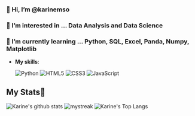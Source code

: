### 👋 Hi, I’m @karinemso
### 👀 I’m interested in ... Data Analysis and Data Science
### 🌱 I’m currently learning ... Python, SQL, Excel, Panda, Numpy, Matplotlib

- **My skills**:
    
   ![Python](https://img.shields.io/badge/Python%20-%2314354C.svg?style=for-the-badge&logo=python&logoColor=white)
   ![HTML5](https://img.shields.io/badge/HTML5%20-%23E34F26.svg?style=for-the-badge&logo=html5&logoColor=white)
   ![CSS3](https://img.shields.io/badge/CSS%20-%231572B6.svg?style=for-the-badge&logo=css3&logoColor=white)
   ![JavaScript](https://img.shields.io/badge/JavaScript%20-%23F7DF1E.svg?style=for-the-badge&logo=javascript&logoColor=black)
    
 ## My Stats🚀
![Karine's github stats](https://github-readme-stats.vercel.app/api?username=karinemso&show_icons=true&theme=tokyonight)
<img src="https://github-readme-streak-stats.herokuapp.com/?user=karinemso&theme=tokyonight" alt="mystreak"/>
![Karine's Top Langs](https://github-readme-stats.vercel.app/api/top-langs/?username=karinemso&theme=tokyonight&layout=compact)
<!---
karinemso/karinemso is a ✨ special ✨ repository because its `README.md` (this file) appears on your GitHub profile.
You can click the Preview link to take a look at your changes.
--->
